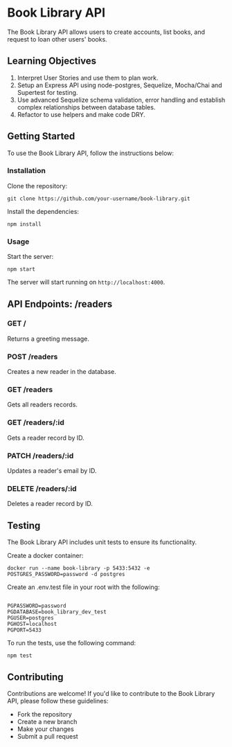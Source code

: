 <h1>Book Library API</h1>
<p>The Book Library API allows users to create accounts, list books, and request to loan other users' books.</p>

<h2>Learning Objectives</h2>
<ol>
  <li>Interpret User Stories and use them to plan work.</li>
  <li>Setup an Express API using node-postgres, Sequelize, Mocha/Chai and Supertest for testing.</li>
  <li>Use advanced Sequelize schema validation, error handling and establish complex relationships between database tables.</li>
  <li>Refactor to use helpers and make code DRY.</li>
</ol>

<h2>Getting Started</h2>
<p>To use the Book Library API, follow the instructions below:</p>

<h3>Installation</h3>
<p>Clone the repository:</p>
<pre><code>git clone https://github.com/your-username/book-library.git</code></pre>

<p>Install the dependencies:</p>
<pre><code>npm install</code></pre>

<h3>Usage</h3>

<p>Start the server:</p>
<pre><code>npm start</code></pre>

<p>The server will start running on <code>http://localhost:4000</code>.</p>

<h2>API Endpoints: /readers</h2>

<h3>GET /</h3>
<p>Returns a greeting message.</p>

<h3>POST /readers</h3>
<p>Creates a new reader in the database.</p>

<h3>GET /readers</h3>
<p>Gets all readers records.</p>

<h3>GET /readers/:id</h3>
<p>Gets a reader record by ID.</p>

<h3>PATCH /readers/:id</h3>
<p>Updates a reader's email by ID.</p>

<h3>DELETE /readers/:id</h3>
<p>Deletes a reader record by ID.</p>

<h2>Testing</h2>
<p>The Book Library API includes unit tests to ensure its functionality.</p>
<p>Create a docker container:</p>
<pre><code>docker run --name book-library -p 5433:5432 -e POSTGRES_PASSWORD=password -d postgres</code></pre>
<p>Create an .env.test file in your root with the following:</p>
<pre><code>
PGPASSWORD=password
PGDATABASE=book_library_dev_test
PGUSER=postgres
PGHOST=localhost
PGPORT=5433
</pre></code>
<p>To run the tests, use the following command:</p>
<pre><code>npm test</code></pre>

<h2>Contributing</h2>
<p>Contributions are welcome! If you'd like to contribute to the Book Library API, please follow these guidelines:</p>
<ul>
  <li>Fork the repository</li>
  <li>Create a new branch</li>
  <li>Make your changes</li>
  <li>Submit a pull request</li>
</ul>
